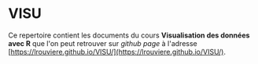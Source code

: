 # VISU

Ce repertoire contient les documents du cours **Visualisation des données avec R** que l'on peut retrouver sur _github page_ à l'adresse [https://lrouviere.github.io/VISU/](https://lrouviere.github.io/VISU/).